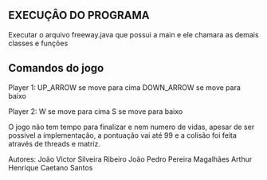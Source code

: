 ## EXECUÇÂO DO PROGRAMA

Executar o arquivo freeway.java que possui a main e ele chamara as demais classes e funções

## Comandos do jogo
Player 1: UP_ARROW  se move para cima
	  DOWN_ARROW se move para baixo

Player 2: W  se move para cima
	  S se move para baixo

O jogo não tem tempo para finalizar e nem numero de vidas, apesar de ser possivel a implementação, a pontuação vai até 99 e a colisão foi feita através de threads e matriz.

Autores: João Victor Silveira Ribeiro
	João Pedro Pereira Magalhães
	Arthur Henrique Caetano Santos